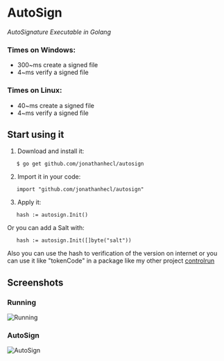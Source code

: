 # AutoSign
_AutoSignature Executable in Golang_

### Times on Windows:
* 300~ms create a signed file
* 4~ms verify a signed file
### Times on Linux:
* 40~ms create a signed file
* 4~ms verify a signed file

## Start using it
 1.  Download and install it:
 ```
    $ go get github.com/jonathanhecl/autosign
 ``` 
 2.  Import it in your code:
 ```
    import "github.com/jonathanhecl/autosign"
 ``` 
 3. Apply it:
 ```
    hash := autosign.Init()
 ``` 
Or you can add a Salt with:
 ```
    hash := autosign.Init([]byte("salt"))
 ``` 

Also you can use the hash to verification of the version on internet or you can use it like "tokenCode" in a package like my other project [controlrun](https://github.com/jonathanhecl/controlrun)

## Screenshots

### Running
![Running](https://i.imgur.com/MSjuj1I.png)

### AutoSign
![AutoSign](https://i.imgur.com/TjRdmnq.png)